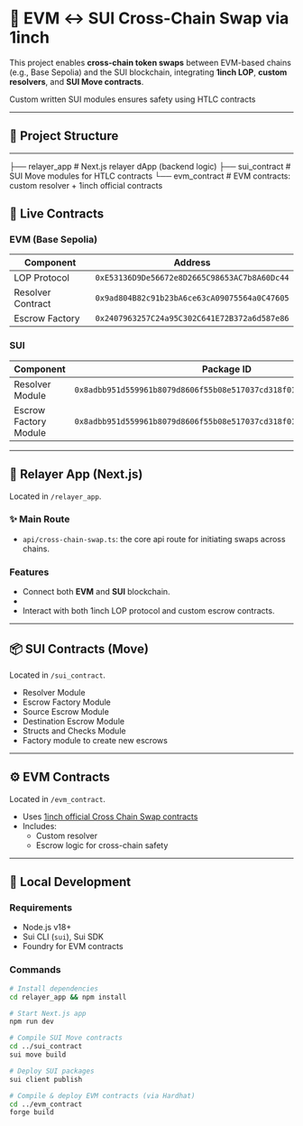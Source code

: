 # 🔁 EVM ↔ SUI Cross-Chain Swap via 1inch

This project enables **cross-chain token swaps** between EVM-based chains (e.g., Base Sepolia) and the SUI blockchain, integrating **1inch LOP**, **custom resolvers**, and **SUI Move contracts**.

Custom written SUI modules ensures safety using HTLC contracts 

---

## 🧱 Project Structure
---
├── relayer_app # Next.js relayer dApp (backend logic)
├── sui_contract # SUI Move modules for HTLC contracts
└── evm_contract # EVM contracts: custom resolver + 1inch official contracts

## 🚀 Live Contracts

### EVM (Base Sepolia)
| Component               | Address                                                                 |
|------------------------|-------------------------------------------------------------------------|
| LOP Protocol           | `0xE53136D9De56672e8D2665C98653AC7b8A60Dc44`                            |
| Resolver Contract      | `0x9ad804B82c91b23bA6ce63cA09075564a0C47605`                            |
| Escrow Factory         | `0x2407963257C24a95C302C641E72B372a6d587e86`                            |

### SUI
| Component               | Package ID                                                                                                    |
|------------------------|----------------------------------------------------------------------------------------------------------------|
| Resolver Module        | `0x8adbb951d559961b8079d8606f55b08e517037cd318f0134af11b70d27eec7e1`                                           |
| Escrow Factory Module  | `0x8adbb951d559961b8079d8606f55b08e517037cd318f0134af11b70d27eec7e1`                                           |

---

## 🧭 Relayer App (Next.js)

Located in `/relayer_app`.

### ✨ Main Route
- `api/cross-chain-swap.ts`: the core api route for initiating swaps across chains.

### Features
- Connect both **EVM** and **SUI** blockchain.
- 
- Interact with both 1inch LOP protocol and custom escrow contracts.

---

## 📦 SUI Contracts (Move)

Located in `/sui_contract`.

- Resolver Module
- Escrow Factory Module 
- Source Escrow Module
- Destination Escrow Module
- Structs and Checks Module 
- Factory module to create new escrows

---

## ⚙️ EVM Contracts

Located in `/evm_contract`.

- Uses [1inch official Cross Chain Swap contracts](https://github.com/1inch/cross-chain-swap)
- Includes:
  - Custom resolver
  - Escrow logic for cross-chain safety

---

## 🧪 Local Development

### Requirements
- Node.js v18+
- Sui CLI (`sui`), Sui SDK
- Foundry for EVM contracts

### Commands

```bash
# Install dependencies
cd relayer_app && npm install

# Start Next.js app
npm run dev

# Compile SUI Move contracts
cd ../sui_contract
sui move build

# Deploy SUI packages
sui client publish 

# Compile & deploy EVM contracts (via Hardhat)
cd ../evm_contract
forge build
